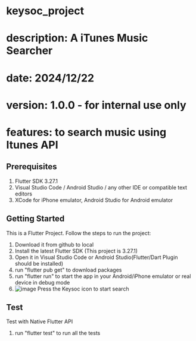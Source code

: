 # keysoc_project
# description: A iTunes Music Searcher

# date: 2024/12/22
# version: 1.0.0 - for internal use only
# features: to search music using Itunes API

## Prerequisites
1. Flutter SDK 3.27.1
2. Visual Studio Code / Android Studio / any other IDE or compatible text editors
3. XCode for iPhone emulator, Android Studio for Android emulator

## Getting Started
This is a Flutter Project. Follow the steps to run the project:
1. Download it from github to local
2. Install the latest Flutter SDK (This project is 3.27.1)
3. Open it in Visual Studio Code or Android Studio(Flutter/Dart Plugin should be installed)
4. run "flutter pub get" to download packages
5. run "flutter run" to start the app in your Android/iPhone emulator or real device in debug mode
6. ![image](https://github.com/user-attachments/assets/e5e98a75-3d0c-45f9-84ed-05689a9d560e) Press the Keysoc icon to start search

## Test
Test with Native Flutter API
1. run "flutter test" to run all the tests



